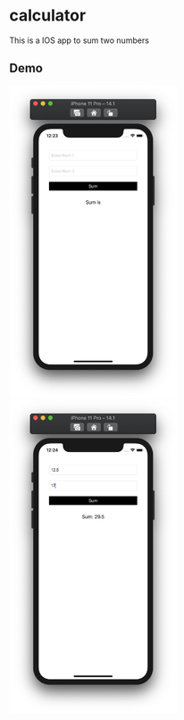 # calculator

This is a IOS app to sum two numbers

## Demo

<img alt="1" src="images/1.png" width="300">

<img alt="2" src="images/2.png" width="300">
